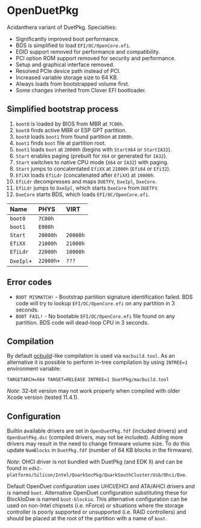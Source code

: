 OpenDuetPkg
===========

Acidanthera variant of DuetPkg. Specialties:

- Significantly improved boot performance.
- BDS is simplified to load `EFI/OC/OpenCore.efi`.
- EDID support removed for performance and compatibility.
- PCI option ROM support removed for security and performance.
- Setup and graphical interface removed.
- Resolved PCIe device path instead of PCI.
- Increased variable storage size to 64 KB.
- Always loads from bootstrapped volume first.
- Some changes inherited from Clover EFI bootloader.

## Simplified bootstrap process

1. `boot0` is loaded by BIOS from MBR at `7C00h`.
2. `boot0` finds active MBR or ESP GPT partition.
3. `boot0` loads `boot1` from found partition at `E000h`.
4. `boot1` finds `boot` file at partition root.
5. `boot1` loads `boot` at `20000h` (begins with `StartX64` or `StartIA32`).
6. `Start` enables paging (prebuilt for `X64` or generated for `IA32`).
7. `Start` switches to native CPU mode (`X64` or `IA32`) with paging.
8. `Start` jumps to concatentated `EfiXX` at `21000h` (`Efi64` or `Efi32`).
9. `EfiXX` loads `EfiLdr` (concatenated after `EfiXX`) at `10000h`.
10. `EfiLdr` decompresses and maps `DUETFV`, `DxeIpl`, `DxeCore`.
11. `EfiLdr` jumps to `DxeIpl`, which starts `DxeCore` from `DUETFV`.
12. `DxeCore` starts BDS, which loads `EFI/OC/OpenCore.efi`.

| Name      | PHYS        | VIRT        |
|:----------|:------------|:------------|
| `boot0`   | `7C00h`     |             |
| `boot1`   | `E000h`     |             |
| `Start`   | `20000h`    | `20000h`    |
| `EfiXX`   | `21000h`    | `21000h`    |
| `EfiLdr`  | `22000h`    | `10000h`    |
| `DxeIpl`+ | `22000h+`   | `???`       |

## Error codes

- `BOOT MISMATCH!` - Bootstrap partition signature identification failed.
    BDS code will try to lookup `EFI/OC/OpenCore.efi` on any partition in 3 seconds.
- `BOOT FAIL!` - No bootable `EFI/OC/OpenCore.efi` file found on any partition.
    BDS code will dead-loop CPU in 3 seconds.

## Compilation

By default [ocbuild](https://github.com/acidanthera/ocbuild)-like compilation is used via `macbuild.tool`.
As an alternative it is possible to perform in-tree compilation by using `INTREE=1` environment variable:

```
TARGETARCH=X64 TARGET=RELEASE INTREE=1 DuetPkg/macbuild.tool
```

*Note*: 32-bit version may not work properly when compiled with older Xcode version (tested 11.4.1).

## Configuration

Builtin available drivers are set in `OpenDuetPkg.fdf` (included drivers) and `OpenDuetPkg.dsc`
(compiled drivers, may not be included). Adding more drivers may result in the need to
change firmware volume size. To do this update `NumBlocks` in `DuetPkg.fdf`
(number of 64 KB blocks in the firmware).

*Note*: OHCI driver is not bundled with DuetPkg (and EDK II) and can be found in
`edk2-platforms/Silicon/Intel/QuarkSocPkg/QuarkSouthCluster/Usb/Ohci/Dxe`.

Default OpenDuet configuration uses UHCI/EHCI and ATA/AHCI drivers and is named `boot`. Alternative OpenDuet configuration substituting these for BlockIoDxe is named `boot-blockio`. This alternative configuration can be used on non-Intel chipsets (i.e. nForce) or situations where the storage controller is poorly supported or unsupported (i.e. RAID controllers) and should be placed at the root of the partition with a name of `boot`.
